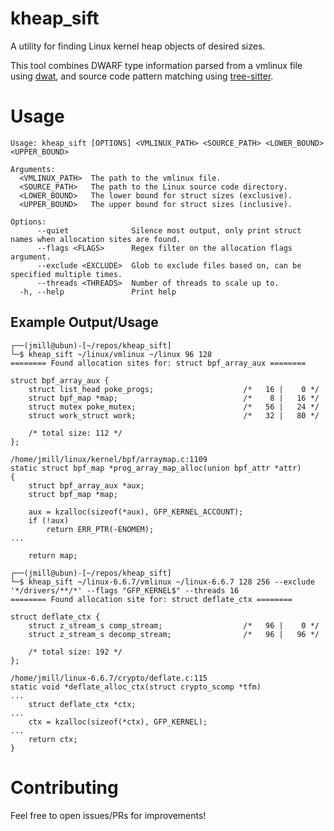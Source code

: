 # kheap_sift

A utility for finding Linux kernel heap objects of desired sizes.

This tool combines DWARF type information parsed from a vmlinux file using [dwat](https://github.com/zolutal/dwat), and source code pattern matching using [tree-sitter](https://tree-sitter.github.io/tree-sitter/).

# Usage

```
Usage: kheap_sift [OPTIONS] <VMLINUX_PATH> <SOURCE_PATH> <LOWER_BOUND> <UPPER_BOUND>

Arguments:
  <VMLINUX_PATH>  The path to the vmlinux file.
  <SOURCE_PATH>   The path to the Linux source code directory.
  <LOWER_BOUND>   The lower bound for struct sizes (exclusive).
  <UPPER_BOUND>   The upper bound for struct sizes (inclusive).

Options:
      --quiet              Silence most output, only print struct names when allocation sites are found.
      --flags <FLAGS>      Regex filter on the allocation flags argument.
      --exclude <EXCLUDE>  Glob to exclude files based on, can be specified multiple times.
      --threads <THREADS>  Number of threads to scale up to.
  -h, --help               Print help
```

## Example Output/Usage

```
┌──(jmill@ubun)-[~/repos/kheap_sift]
└─$ kheap_sift ~/linux/vmlinux ~/linux 96 128
======== Found allocation sites for: struct bpf_array_aux ========

struct bpf_array_aux {
    struct list_head poke_progs;                	/*   16 |    0 */
    struct bpf_map *map;                        	/*    8 |   16 */
    struct mutex poke_mutex;                    	/*   56 |   24 */
    struct work_struct work;                    	/*   32 |   80 */

    /* total size: 112 */
};

/home/jmill/linux/kernel/bpf/arraymap.c:1109
static struct bpf_map *prog_array_map_alloc(union bpf_attr *attr)
{
	struct bpf_array_aux *aux;
	struct bpf_map *map;

	aux = kzalloc(sizeof(*aux), GFP_KERNEL_ACCOUNT);
	if (!aux)
		return ERR_PTR(-ENOMEM);
...

	return map;
```

```
┌──(jmill@ubun)-[~/repos/kheap_sift]
└─$ kheap_sift ~/linux-6.6.7/vmlinux ~/linux-6.6.7 128 256 --exclude '*/drivers/**/*' --flags "GFP_KERNEL$" --threads 16
======== Found allocation site for: struct deflate_ctx ========

struct deflate_ctx {
    struct z_stream_s comp_stream;              	/*   96 |    0 */
    struct z_stream_s decomp_stream;            	/*   96 |   96 */

    /* total size: 192 */
};

/home/jmill/linux-6.6.7/crypto/deflate.c:115
static void *deflate_alloc_ctx(struct crypto_scomp *tfm)
...
	struct deflate_ctx *ctx;
...
	ctx = kzalloc(sizeof(*ctx), GFP_KERNEL);
...
	return ctx;
}
```

# Contributing

Feel free to open issues/PRs for improvements!

